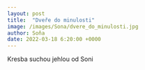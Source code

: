 ```yaml
---
layout: post
title:  "Dveře do minulosti"
image: /images/Sona/dvere_do_minulosti.jpg
author: Soňa
date: 2022-03-18 6:20:00 +0000
---
```


Kresba suchou jehlou od Soni
